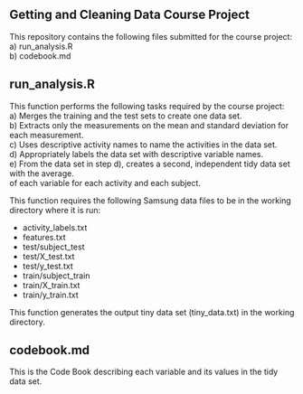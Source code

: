 ## Getting and Cleaning Data Course Project
This repository contains the following files submitted for the course project:  
a) run_analysis.R  
b) codebook.md  

## run_analysis.R
This function performs the following tasks required by the course project:  
a) Merges the training and the test sets to create one data set.  
b) Extracts only the measurements on the mean and standard deviation for each measurement.   
c) Uses descriptive activity names to name the activities in the data set.  
d) Appropriately labels the data set with descriptive variable names.  
e) From the data set in step d), creates a second, independent tidy data set with the average.  
   of each variable for each activity and each subject.  

This function requires the following Samsung data files to be in the working directory where it is run:
- activity_labels.txt
- features.txt
- test/subject_test
- test/X_test.txt
- test/y_test.txt
- train/subject_train
- train/X_train.txt
- train/y_train.txt

This function generates the output tiny data set (tiny_data.txt) in the working directory.

## codebook.md
This is the Code Book describing each variable and its values in the tidy data set.
